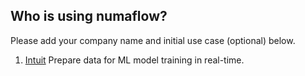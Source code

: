 ## Who is using numaflow?

Please add your company name and initial use case (optional) below.

1. [Intuit](https://www.intuit.com/) Prepare data for ML model training in real-time.
